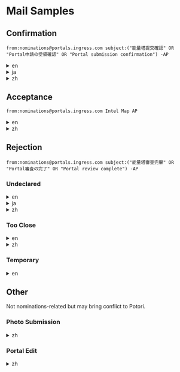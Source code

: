 # Mail Samples
## Confirmation
```
from:nominations@portals.ingress.com subject:("能量塔提交確認" OR "Portal申請の受領確認" OR "Portal submission confirmation") -AP
```
<details><summary>en</summary>
<p>

```
Subject: [Portal submission confirmation: <PORTAL-TITLE>]
----------

PORTAL SUBMISSION CONFIRMATION: <PORTAL-TITLE>
Thanks for sending your Ingress Portal suggestion for review; this message confirms that we’ve successfully received your submission.

Your nomination will be evaluated by Niantic’s player community to ensure it meets our Candidate Portal criteria and the highly-rated nominations may be included in the Portal Network. The review time varies and can take anywhere from a few weeks up to several months. Keep in mind that as long as you’ve received this email, your candidate was successfully submitted.

-NianticOps

<PORTAL-TITLE>
<PORTAL-DESCRIPTION>

<PHOTO-URL>
```

</p>
</details>

<details><summary>ja</summary>
<p>

```
Subject: [Portal申請の受領確認: <PORTAL-TITLE>]
----------

PORTAL申請の受領確認: <PORTAL-TITLE>
Ingress Portalを申請していただき、ありがとうございます。このメッセージは、Ingressがあなたの申請を正常に受領したことをお知らせするものです。

申請された候補は、それがPortal候補の基準を満たしていることを確認するために、Nianticのプレイヤーコミュニティによって評価されます。評価の高かった候補はPortalネットワークに加えられます。審査期間はさまざまです。数週間から数か月かかることもあります。候補が正常に申請されると、このメールが届きます。あなたの申請は確かに受領されましたので、ご安心ください。

-NianticOps

<PORTAL-TITLE>
<PORTAL-DESCRIPTION>

<PHOTO-URL>
```

</p>
</details>

<details><summary>zh</summary>
<p>

```
Subject: [能量塔提交確認：<PORTAL-TITLE>]
----------

能量塔提交確認: <PORTAL-TITLE>
感謝您提交 Ingress 能量塔建議供我們審查；如果您收到此訊息，代表我們確實收到您提交的建議。

您提名的地點將會由 Niantic 的玩家社群評估，確保其符合候選能量塔標準，評分高的提名地點就有機會加入能量塔網路。審查所需時間各有不同，從幾週到幾個月都有可能。請注意，如果收到這封電子郵件，代表您成功提交候選能量塔。

-NianticOps

<PORTAL-TITLE>
<PORTAL-DESCRIPTION>

<PHOTO-URL>
```

</p>
</details>

## Acceptance
```
from:nominations@portals.ingress.com Intel Map AP
```
<details><summary>en</summary>
<p>

```
Subject: [Portal submission confirmation: <PORTAL-TITLE>]
----------

PORTAL REVIEW COMPLETE: <PORTAL-TITLE>
Good work, Agent: your submission has been accepted, and this Portal is now available on your Scanner and on the Intel Map. You have been awarded 1,000 AP as well as this Portal’s Key for your discovery.

-NianticOps

<PORTAL-TITLE>
<PORTAL-DESCRIPTION>

<PHOTO-URL>
```

</p>
</details>

<details><summary>zh</summary>
<p>

```
Subject: [能量塔提交確認：<PORTAL-TITLE>]
----------

能量塔審查完畢：<PORTAL-TITLE>
太棒了，特工：我們已接受您提交的能量塔，此能量塔現可在掃描儀和 Intel Map 找到。您獲得了 1,000 AP 以及這把能量塔鑰匙，作為發現新能量塔的獎勵。

-NianticOps

<PORTAL-TITLE>
<PORTAL-DESCRIPTION>

<PHOTO-URL>
```

```
Subject: [能量塔審查完畢：<PORTAL-TITLE>]
----------

能量塔審查完畢：<PORTAL-TITLE>
太棒了，特工：我們已接受您提交的能量塔，此能量塔現可在掃描儀和 Intel Map 找到。您獲得了 1,000 AP 以及這把能量塔鑰匙，作為發現新能量塔的獎勵。

-NianticOps

<PORTAL-TITLE>
<PORTAL-DESCRIPTION>

<PHOTO-URL>
```

</p>
</details>

## Rejection
```
from:nominations@portals.ingress.com subject:("能量塔審查完畢" OR "Portal審査の完了" OR "Portal review complete") -AP
```

### Undeclared
<details><summary>en</summary>
<p>

```
Subject: [Portal review complete:<PORTAL-TITLE>]
----------

Your Portal submission has been reviewed and based on the votes from the Niantic’s player community, we have decided not to accept this candidate.

At this time, we’re not able to provide specific rejection reasons for each submission we review; however, the following are common reasons for rejection:

The candidate is on our PLEASE DON’T SUBMIT list.
We couldn’t find evidence that the candidate meets any of our ACCEPTANCE CRITERIA.
The candidate was submitted in an incorrect location, and we weren’t able to find the right location.
Note that we will not be overturning the community’s decision. If you believe your New Portal submission should have been accepted, we suggest re-submitting the Portal candidate after improving the title, description, and/or photo.

-NianticOps

<PORTAL-TITLE>
<PORTAL-DESCRIPTION>

<PHOTO-URL>
```

</p>
</details>

<details><summary>ja</summary>
<p>

```
Subject: [Portal審査の完了:<PORTAL-TITLE>]
----------

PORTAL審査の完了: <PORTAL-TITLE>
Portal申請を慎重に審査させていただきましたが、Nianticのプレイヤーコミュニティでの投票に基づき、申請された候補の承認を見送ることにいたしました。

現時点では、審査した各申請について具体的な却下理由をお知らせすることはできませんが、一般的な却下理由には以下のようなものがあります。

候補がNianticの申請できない場所のリストに含まれている
候補がNianticの承認基準のいずれかを満たしている確証が見当たらない
候補が誤って申請されたため、正しい場所を特定できなかった
コミュニティの決定が覆されることはありません。新しいPortal申請が却下されたことに疑問をお持ちの場合は、タイトル、説明、写真を改善してPortal候補を再申請することをおすすめします。

-NianticOps

<PORTAL-TITLE>
<PORTAL-DESCRIPTION>

<PHOTO-URL>
```

</p>
</details>

<details><summary>zh</summary>
<p>

```
Subject: [能量塔審查完畢：<PORTAL-TITLE>]
----------

能量塔審查完畢: <PORTAL-TITLE>
您提交的能量塔已審查完畢，不過依照 Niantic 玩家社群的投票結果，我們決定不接受此候選能量塔。

我們目前無法提供各個能量塔未能通過審查的具體原因，僅在此列出幾個審查遭拒的常見原因：

該候選塔已列入請勿提交名單
查無該候選塔符合接受標準的證明
您提交的候選塔地點資料有誤，因此無法找到正確地點
請注意，我們不會推翻社群的決定。如果您認為我們應接受您提交的新候選能量塔，建議您更改標題、說明及／或相片後，再重新提交該候選能量塔。

-NianticOps

<PORTAL-TITLE>
<PORTAL-DESCRIPTION>

<PHOTO-URL>
```

</p>
</details>

### Too Close
<details><summary>en</summary>
<p>

```
Subject: [Portal review complete:<PORTAL-TITLE>]
----------

Your Portal submission has been reviewed and the community agrees that it meets the Candidate Portal criteria. However, we are unable to bring it online at this time since this candidate is too close to an existing Portal.

-NianticOps

<PORTAL-TITLE>
<PORTAL-DESCRIPTION>

<PHOTO-URL>
```

</p>
</details>

<details><summary>zh</summary>
<p>

```
Subject: [能量塔審查完畢：<PORTAL-TITLE>]
----------

能量塔審查完畢: <PORTAL-TITLE>
您提交的能量塔已審查完畢，社群同意其符合候選能量塔標準。不過，由於此候選能量塔距離現有的能量塔過近，因此我們目前無法將此能量塔上線。

-NianticOps

<PORTAL-TITLE>
<PORTAL-DESCRIPTION>

<PHOTO-URL>
```

</p>
</details>

### Temporary
<details><summary>en</summary>
<p>

```
Subject: [Portal review complete:<PORTAL-TITLE>]
----------

Your Portal nomination has been reviewed, and we have decided not to accept this candidate.

Your nomination is rejected due to the following reason(s):
Nomination does not appear to be permanent or appears to be a seasonal display that is only put up during certain times of the year.

Note that we will not be overturning this decision. If you believe your New Portal nomination should have been accepted, we suggest re-submitting the Portal candidate after improving the photo.

-NianticOps

<PORTAL-TITLE>
<PORTAL-DESCRIPTION>

<PHOTO-URL>
```

</p>
</details>

## Other
Not nominations-related but may bring conflict to Potori.

### Photo Submission
<details><summary>zh</summary>
<p>

```
Subject: [>能量塔相片提交確認]
----------

能量塔相片提交確認： <PORTAL-TITLE>
感謝您額外提交能量塔相片供我們審查；如果您收到此訊息，代表我們確實收到您提交的相片。

我們會審查收到的所有相片，預計會在幾週內通知您審查結果。

-NianticOps

提交日期: <DATE>
<PHOTO-URL>

ID: <UNKNOWN-ID>
```

</p>
</details>

### Portal Edit
<details><summary>zh</summary>
<p>

```
Subject: [收到能量塔編輯建議]
----------

收到能量塔編輯建議: <PORTAL-TITLE>
感謝您提交 Ingress 能量塔編輯建議供我們審查；如果您收到此訊息，代表我們確實收到您提交的申請。

您的建議將會交由 Niantic 玩家社群評估，確保這些建議符合我們的《編輯準則》，只要建議獲得高評價，就有機會應用於能量塔。審查所需時間不盡相同，從幾週到幾個月都有可能。請注意，如果收到這封電子郵件，代表您已成功提交建議。

-NianticOps

提交日期: <DATE>
<PORTAL-TITLE>

ID: <UNKNOWN-ID>
```

</p>
</details>
